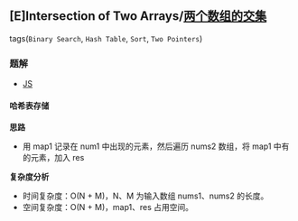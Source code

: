 ## [E]Intersection of Two Arrays/[两个数组的交集](https://leetcode-cn.com/problems/intersection-of-two-arrays/)
tags(`Binary Search`, `Hash Table`, `Sort`, `Two Pointers`)

### 题解
+ [JS](../../ts/384/349.js)
#### 哈希表存储
**思路**
+ 用 map1 记录在 num1 中出现的元素，然后遍历 nums2 数组，将 map1 中有的元素，加入 res

**复杂度分析**
+ 时间复杂度：O(N + M)，N、M 为输入数组 nums1、nums2 的长度。
+ 空间复杂度：O(N + M)，map1、res 占用空间。